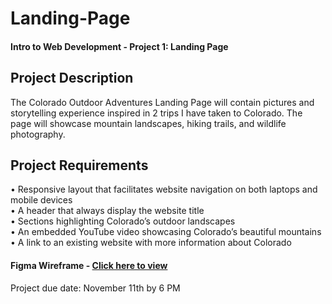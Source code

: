 # Landing-Page
#### Intro to Web Development - Project 1: Landing Page

## Project Description
The Colorado Outdoor Adventures Landing Page will contain pictures and storytelling
experience inspired in 2 trips I have taken to Colorado. The page will showcase mountain
landscapes, hiking trails, and wildlife photography.

## Project Requirements
• Responsive layout that facilitates website navigation on both laptops and mobile devices<br>
• A header that always display the website title<br>
• Sections highlighting Colorado’s outdoor landscapes<br>
• An embedded YouTube video showcasing Colorado’s beautiful mountains<br>
• A link to an existing website with more information about Colorado<br>

#### Figma Wireframe - <a href="https://www.figma.com/design/412BuiMHjmJ1vSQBF8w9gt/Project-1---Landing-Page?node-id=0-1&t=G8dlySSeemvbI0Mh-1">Click here to view</a>

Project due date: November 11th by 6 PM